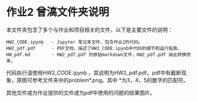 # 作业2 曾滈文件夹说明

本文件夹包含了多个与作业和项目相关的文件，以下是主要文件的说明：

```plaintext
HW2_CODE.ipynb   - Jupyter 笔记本文件，包含作业2的代码。
HW2_pdf.pdf      - PDF文档，描述了HW2_CODE.ipynb中代码的细节和运行指南。
HW_pdf.md        - HW2_pdf.pdf 的原始markdown文件，HW2_pdf.pdf 由此转换而来。

```

代码执行请使用HW2_CODE.ipynb ，其说明为HW2_pdf.pdf。pdf中有截断现象，原图可参考文件夹中的problem*.png。其中 *为3，4，5的数字的匹配符。

其他文件或为作业提供的文件或为pdf中使用的问题的结果图片。